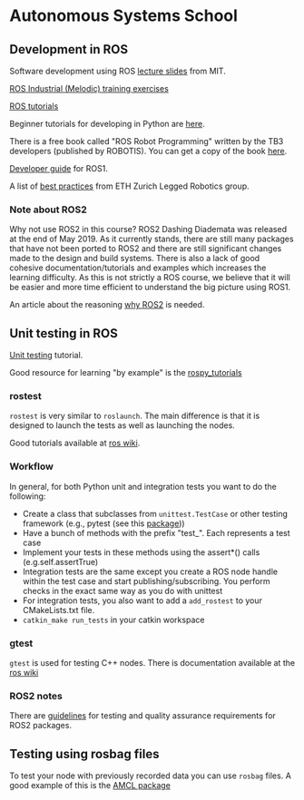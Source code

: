# Autonomous Systems School

## Development in ROS

Software development using ROS [lecture slides](http://courses.csail.mit.edu/6.141/spring2012/pub/lectures/Lec06-ROS.pdf) from MIT.

[ROS Industrial (Melodic) training exercises](https://industrial-training-master.readthedocs.io/en/melodic/)

[ROS tutorials](http://wiki.ros.org/ROS/Tutorials)

Beginner tutorials for developing in Python are [here](http://wiki.ros.org/rospy_tutorials/Tutorials).

There is a free book called "ROS Robot Programming" written by the TB3 developers (published by ROBOTIS). You can get a copy of the book [here](https://community.robotsource.org/t/download-the-ros-robot-programming-book-for-free/51).

[Developer guide](http://wiki.ros.org/DevelopersGuide) for ROS1.

A list of [best practices](https://github.com/leggedrobotics/ros_best_practices/wiki) from ETH Zurich Legged Robotics group.

### Note about ROS2

Why not use ROS2 in this course?
ROS2 Dashing Diademata was released at the end of May 2019. As it currently stands, there are still many packages that have not been ported to ROS2 and there are still significant changes made to the design and build systems. There is also a lack of good cohesive documentation/tutorials and examples which increases the learning difficulty. As this is not strictly a ROS course, we believe that it will be easier and more time efficient to understand the big picture using ROS1.

An article about the reasoning [why ROS2](http://design.ros2.org/articles/why_ros2.html) is needed.

## Unit testing in ROS

[Unit testing](http://wiki.ros.org/action/show/Quality/Tutorials/UnitTesting?action=show&redirect=UnitTesting) tutorial.

Good resource for learning "by example" is the [rospy_tutorials](https://github.com/ros/ros_tutorials/tree/melodic-devel/rospy_tutorials)

### rostest

`rostest` is very similar to `roslaunch`. The main difference is that it is designed to launch the tests as well as launching the nodes.

Good tutorials available at [ros wiki](http://wiki.ros.org/rostest).

### Workflow
In general, for both Python unit and integration tests you want to do the following:

* Create a class that subclasses from `unittest.TestCase` or other testing framework (e.g., pytest (see this [package](https://github.com/machinekoder/ros_pytest)))
* Have a bunch of methods with the prefix "test_". Each represents a test case
* Implement your tests in these methods using the assert*() calls (e.g.self.assertTrue)
* Integration tests are the same except you create a ROS node handle within the test case and start publishing/subscribing. You perform checks in the exact same way as you do with unittest
* For integration tests, you also want to add a `add_rostest` to your CMakeLists.txt file.
* `catkin_make run_tests` in your catkin workspace

### gtest

`gtest` is used for testing C++ nodes. There is documentation available at the [ros wiki](http://wiki.ros.org/gtest)

### ROS2 notes

There are [guidelines](https://index.ros.org/doc/ros2/Contributing/Developer-Guide/) for testing and quality assurance requirements for ROS2 packages.

## Testing using rosbag files

To test your node with previously recorded data you can use `rosbag` files. A good example of this is the [AMCL package](https://github.com/ros-planning/navigation/tree/melodic-devel/amcl)
